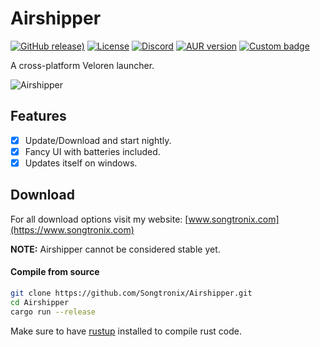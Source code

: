 # Airshipper

[![GitHub release)](https://img.shields.io/github/v/release/songtronix/airshipper?include_prereleases)](https://github.com/Songtronix/Airshipper/releases) [![License](https://img.shields.io/github/license/songtronix/airshipper?color=blue)](https://github.com/Songtronix/Airshipper/blob/master/LICENSE) [![Discord](https://img.shields.io/discord/449602562165833758?label=discord)](https://discord.gg/3mhSHMX) [![AUR version](https://img.shields.io/aur/version/airshipper?label=AUR)](https://aur.archlinux.org/packages/airshipper/) [![Custom badge](https://img.shields.io/endpoint?color=orange&label=Support%20me&url=https%3A%2F%2Fmoshef9.wixsite.com%2Fpatreon-badge%2F_functions%2Fbadge%2F%3Fusername%3Dsongtronix)](https://www.patreon.com/songtronix)

A cross-platform Veloren launcher.

![Airshipper](https://www.songtronix.com/airshipper.gif)

## Features

- [x] Update/Download and start nightly.
- [x] Fancy UI with batteries included.
- [x] Updates itself on windows.

## Download

For all download options visit my website: [www.songtronix.com](https://www.songtronix.com)

**NOTE:** Airshipper cannot be considered stable yet.

#### Compile from source

```bash
git clone https://github.com/Songtronix/Airshipper.git
cd Airshipper
cargo run --release
```

Make sure to have [rustup](https://rustup.rs/) installed to compile rust code.
